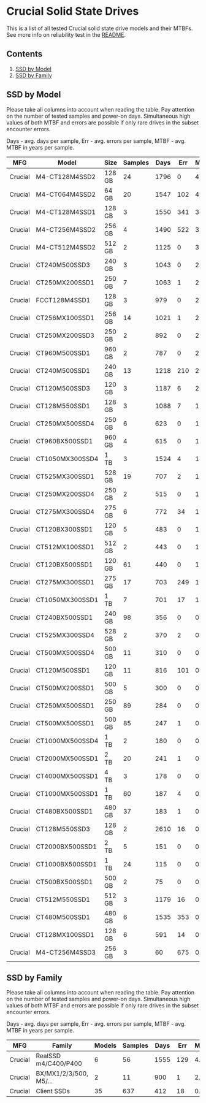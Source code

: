 Crucial Solid State Drives
==========================

This is a list of all tested Crucial solid state drive models and their MTBFs. See
more info on reliability test in the [README](https://github.com/bsdhw/SMART).

Contents
--------

1. [ SSD by Model  ](#ssd-by-model)
2. [ SSD by Family ](#ssd-by-family)

SSD by Model
------------

Please take all columns into account when reading the table. Pay attention on the
number of tested samples and power-on days. Simultaneous high values of both MTBF
and errors are possible if only rare drives in the subset encounter errors.

Days - avg. days per sample,
Err  - avg. errors per sample,
MTBF - avg. MTBF in years per sample.

| MFG       | Model              | Size   | Samples | Days  | Err   | MTBF |
|-----------|--------------------|--------|---------|-------|-------|------|
| Crucial   | M4-CT128M4SSD2     | 128 GB | 24      | 1796  | 0     | 4.92   |
| Crucial   | M4-CT064M4SSD2     | 64 GB  | 20      | 1547  | 102   | 4.13   |
| Crucial   | M4-CT128M4SSD1     | 128 GB | 3       | 1550  | 341   | 3.57   |
| Crucial   | M4-CT256M4SSD2     | 256 GB | 4       | 1490  | 522   | 3.31   |
| Crucial   | M4-CT512M4SSD2     | 512 GB | 2       | 1125  | 0     | 3.08   |
| Crucial   | CT240M500SSD3      | 240 GB | 3       | 1043  | 0     | 2.86   |
| Crucial   | CT250MX200SSD1     | 250 GB | 7       | 1063  | 1     | 2.77   |
| Crucial   | FCCT128M4SSD1      | 128 GB | 3       | 979   | 0     | 2.68   |
| Crucial   | CT256MX100SSD1     | 256 GB | 14      | 1021  | 1     | 2.64   |
| Crucial   | CT250MX200SSD3     | 250 GB | 2       | 892   | 0     | 2.45   |
| Crucial   | CT960M500SSD1      | 960 GB | 2       | 787   | 0     | 2.16   |
| Crucial   | CT240M500SSD1      | 240 GB | 13      | 1218  | 210   | 2.15   |
| Crucial   | CT120M500SSD3      | 120 GB | 3       | 1187  | 6     | 2.01   |
| Crucial   | CT128M550SSD1      | 128 GB | 3       | 1088  | 7     | 1.76   |
| Crucial   | CT250MX500SSD4     | 250 GB | 6       | 623   | 0     | 1.71   |
| Crucial   | CT960BX500SSD1     | 960 GB | 4       | 615   | 0     | 1.69   |
| Crucial   | CT1050MX300SSD4    | 1 TB   | 3       | 1524  | 4     | 1.67   |
| Crucial   | CT525MX300SSD1     | 528 GB | 19      | 707   | 2     | 1.48   |
| Crucial   | CT250MX200SSD4     | 250 GB | 2       | 515   | 0     | 1.41   |
| Crucial   | CT275MX300SSD4     | 275 GB | 6       | 772   | 34    | 1.38   |
| Crucial   | CT120BX300SSD1     | 120 GB | 5       | 483   | 0     | 1.32   |
| Crucial   | CT512MX100SSD1     | 512 GB | 2       | 443   | 0     | 1.21   |
| Crucial   | CT120BX500SSD1     | 120 GB | 61      | 440   | 0     | 1.21   |
| Crucial   | CT275MX300SSD1     | 275 GB | 17      | 703   | 249   | 1.07   |
| Crucial   | CT1050MX300SSD1    | 1 TB   | 7       | 701   | 17    | 1.05   |
| Crucial   | CT240BX500SSD1     | 240 GB | 98      | 356   | 0     | 0.98   |
| Crucial   | CT525MX300SSD4     | 528 GB | 2       | 370   | 2     | 0.94   |
| Crucial   | CT500MX500SSD4     | 500 GB | 11      | 310   | 0     | 0.85   |
| Crucial   | CT120M500SSD1      | 120 GB | 11      | 816   | 101   | 0.83   |
| Crucial   | CT500MX200SSD1     | 500 GB | 5       | 300   | 0     | 0.82   |
| Crucial   | CT250MX500SSD1     | 250 GB | 89      | 284   | 0     | 0.78   |
| Crucial   | CT500MX500SSD1     | 500 GB | 85      | 247   | 1     | 0.66   |
| Crucial   | CT1000MX500SSD4    | 1 TB   | 2       | 180   | 0     | 0.49   |
| Crucial   | CT2000MX500SSD1    | 2 TB   | 20      | 241   | 1     | 0.49   |
| Crucial   | CT4000MX500SSD1    | 4 TB   | 3       | 178   | 0     | 0.49   |
| Crucial   | CT1000MX500SSD1    | 1 TB   | 60      | 187   | 4     | 0.48   |
| Crucial   | CT480BX500SSD1     | 480 GB | 37      | 183   | 1     | 0.46   |
| Crucial   | CT128M550SSD3      | 128 GB | 2       | 2610  | 16    | 0.42   |
| Crucial   | CT2000BX500SSD1    | 2 TB   | 5       | 151   | 0     | 0.42   |
| Crucial   | CT1000BX500SSD1    | 1 TB   | 24      | 115   | 0     | 0.32   |
| Crucial   | CT500BX500SSD1     | 500 GB | 2       | 75    | 0     | 0.21   |
| Crucial   | CT512M550SSD1      | 512 GB | 3       | 1179  | 16    | 0.19   |
| Crucial   | CT480M500SSD1      | 480 GB | 6       | 1535  | 353   | 0.19   |
| Crucial   | CT128MX100SSD1     | 128 GB | 6       | 591   | 14    | 0.15   |
| Crucial   | M4-CT256M4SSD3     | 256 GB | 3       | 60    | 675   | 0.13   |

SSD by Family
-------------

Please take all columns into account when reading the table. Pay attention on the
number of tested samples and power-on days. Simultaneous high values of both MTBF
and errors are possible if only rare drives in the subset encounter errors.

Days - avg. days per sample,
Err  - avg. errors per sample,
MTBF - avg. MTBF in years per sample.

| MFG       | Family                 | Models | Samples | Days  | Err   | MTBF |
|-----------|------------------------|--------|---------|-------|-------|------|
| Crucial   | RealSSD m4/C400/P400   | 6      | 56      | 1555  | 129   | 4.13   |
| Crucial   | BX/MX1/2/3/500, M5/... | 2      | 11      | 900   | 1     | 2.38   |
| Crucial   | Client SSDs            | 35     | 637     | 412   | 18    | 0.90   |
